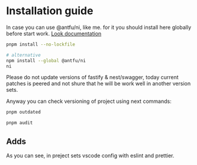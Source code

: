 # Installation guide

In case you can use @antfu/ni, like me. for it you should install here globally before start work.
[Look documentation](https://github.com/antfu-collective/ni)

```bash
pnpm install --no-lockfile

# alternative
npm install --global @antfu/ni
ni
```

Please do not update versions of fastify & nest/swagger, today current patches is peered and not shure that he will be work well in another version sets.

Anyway you can check versioning of project using next commands:

```bash
pnpm outdated

pnpm audit
```

## Adds

As you can see, in preject sets vscode config with eslint and prettier.
